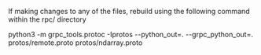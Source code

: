 If making changes to any of the files, rebuild using the following command within the rpc/ directory

python3 -m grpc_tools.protoc -Iprotos --python_out=. --grpc_python_out=. protos/remote.proto protos/ndarray.proto
